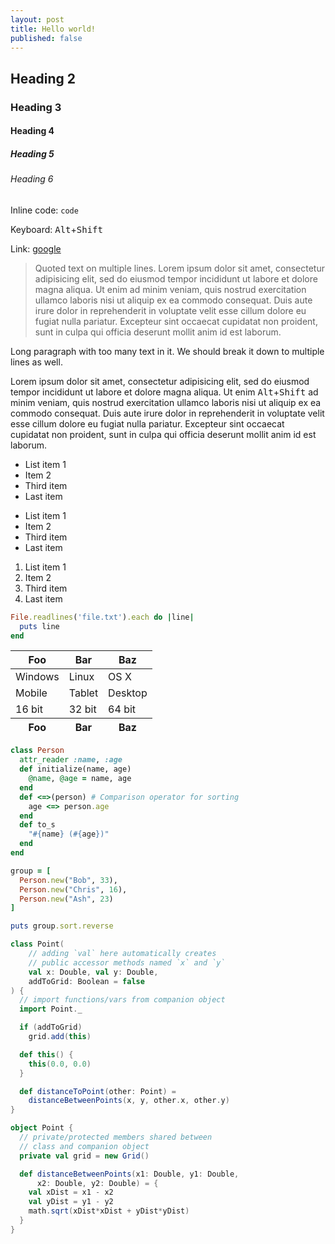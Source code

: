 ```yaml
---
layout: post
title: Hello world!
published: false
---
```

## Heading 2

### Heading 3

#### Heading 4

##### Heading 5

###### Heading 6

Inline code: `code`

Keyboard: <kbd>Alt</kbd>+<kbd>Shift</kbd>

Link: [google][]

> Quoted text on multiple lines.
> Lorem ipsum dolor sit amet, consectetur adipisicing elit, sed do eiusmod tempor incididunt ut labore et dolore magna aliqua. Ut enim ad minim veniam, quis nostrud exercitation ullamco laboris nisi ut aliquip ex ea commodo consequat. Duis aute irure dolor in reprehenderit in voluptate velit esse cillum dolore eu fugiat nulla pariatur. Excepteur sint occaecat cupidatat non proident, sunt in culpa qui officia deserunt mollit anim id est laborum.

Long paragraph with too many text in it.
We should break it down to multiple lines as well.

Lorem ipsum dolor sit amet, consectetur adipisicing elit, sed do eiusmod tempor incididunt ut labore et dolore magna aliqua. Ut enim <kbd>Alt</kbd>+<kbd>Shift</kbd> ad minim veniam, quis nostrud exercitation ullamco laboris nisi ut aliquip ex ea commodo consequat. Duis aute irure dolor in reprehenderit in voluptate velit esse cillum dolore eu fugiat nulla pariatur. Excepteur sint occaecat cupidatat non proident, sunt in culpa qui officia deserunt mollit anim id est laborum.

- List item 1
- Item 2
- Third item
- Last item

* List item 1
* Item 2
* Third item
* Last item

1. List item 1
2. Item 2
3. Third item
4. Last item


```ruby
File.readlines('file.txt').each do |line|
  puts line
end
```

<table class="table table-bordered table-striped table-hover">
    <thead>
        <tr>
            <th>Foo</th>
            <th>Bar</th>
            <th>Baz</th>
        </tr>
    </thead>
    <tbody>
        <tr>
            <td>Windows</td>
            <td>Linux</td>
            <td>OS X</td>
        </tr>
        <tr>
            <td>Mobile</td>
            <td>Tablet</td>
            <td>Desktop</td>
        </tr>
        <tr>
            <td>16 bit</td>
            <td>32 bit</td>
            <td>64 bit</td>
        </tr>
    </tbody>
    <tfoot>
        <tr>
            <th>Foo</th>
            <th>Bar</th>
            <th>Baz</th>
        </tr>
    </tfoot>
</table>

```ruby
class Person
  attr_reader :name, :age
  def initialize(name, age)
    @name, @age = name, age
  end
  def <=>(person) # Comparison operator for sorting
    age <=> person.age
  end
  def to_s
    "#{name} (#{age})"
  end
end

group = [
  Person.new("Bob", 33),
  Person.new("Chris", 16),
  Person.new("Ash", 23)
]

puts group.sort.reverse
```

```scala
class Point(
    // adding `val` here automatically creates
    // public accessor methods named `x` and `y`
    val x: Double, val y: Double,
    addToGrid: Boolean = false
) {
  // import functions/vars from companion object
  import Point._

  if (addToGrid)
    grid.add(this)

  def this() {
    this(0.0, 0.0)
  }

  def distanceToPoint(other: Point) =
    distanceBetweenPoints(x, y, other.x, other.y)
}

object Point {
  // private/protected members shared between
  // class and companion object
  private val grid = new Grid()

  def distanceBetweenPoints(x1: Double, y1: Double,
      x2: Double, y2: Double) = {
    val xDist = x1 - x2
    val yDist = y1 - y2
    math.sqrt(xDist*xDist + yDist*yDist)
  }
}
```

[google]: http://google.com
